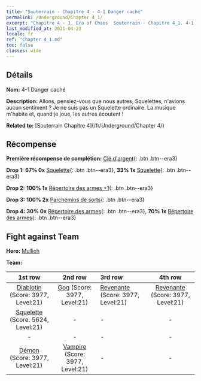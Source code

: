 ```yaml
---
title: "Souterrain - Chapitre 4 - 4-1 Danger caché"
permalink: /Underground/Chapter 4_1/
excerpt: "Chapitre 4 - 1. Era of Chaos  Souterrain - Chapitre 4_1. 4-1 Danger caché"
last_modified_at: 2021-04-23
locale: fr
ref: "Chapter 4_1.md"
toc: false
classes: wide
---
```


## Détails

 **Nom:** 4-1 Danger caché

 **Description:** Allons, pensiez-vous que nous autres, Squelettes, n'avions aucun sentiment ? Je ne suis pas un Squelette ordinaire. La musique m'habite et, quand je joue, les autres écoutent !

 **Related to:** [Souterrain Chapitre 4](/fr/Underground/Chapter 4/)

## Récompense

 **Première récompense de complétion:** [Clé d'argent](/ItemsFR/con_693/){: .btn .btn--era3}

 **Drop 1:** **67% 0x** [Squelette](/ItemsFR/unt_208/){: .btn .btn--era3}, **33% 1x** [Squelette](/ItemsFR/unt_208/){: .btn .btn--era3}

 **Drop 2:** **100% 1x** [Répertoire des armes +1](/ItemsFR/mat_25/){: .btn .btn--era3}

 **Drop 3:** **100% 2x** [Parchemins de sorts](/ItemsFR/con_694/){: .btn .btn--era3}

 **Drop 4:** **30% 0x** [Répertoire des armes](/ItemsFR/mat_18/){: .btn .btn--era3}, **70% 1x** [Répertoire des armes](/ItemsFR/mat_18/){: .btn .btn--era3}


## Fight against Team
 **Hero:** [Mullich](/fr/heroes/Mullich/)

 **Team:**


  | 1st row | 2nd row | 3rd row | 4th row |
  |:----:|:----:|:----|:----:|
  | [Diablotin](/fr/units/Imp/) (Score: 3977, Level:21)  | [Gog](/fr/units/Gog/) (Score: 3977, Level:21)  | [Revenante](/fr/units/Wight/) (Score: 3977, Level:21)  | [Revenante](/fr/units/Wight/) (Score: 3977, Level:21)  |
  | [Squelette](/fr/units/Skeleton/) (Score: 5624, Level:21)  | - | - | - |
  | - | - | - | - |
  | [Démon](/fr/units/Demon/) (Score: 3977, Level:21)  | [Vampire](/fr/units/Vampire/) (Score: 3977, Level:21)  | - | - |



